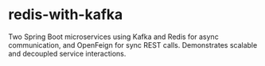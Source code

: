 # redis-with-kafka
Two Spring Boot microservices using Kafka and Redis for async communication, and OpenFeign for sync REST calls. Demonstrates scalable and decoupled service interactions.
